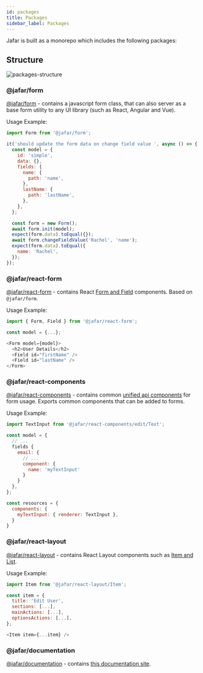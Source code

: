 ```yaml
---
id: packages
title: Packages
sidebar_label: Packages
---
```

Jafar is built as a monorepo which includes the following packages:

## Structure

![packages-structure](assets/packages-v1.0.0.png)

### @jafar/form
[@jafar/form](https://github.com/yahoo/jafar/tree/master/packages/form) - contains a javascript form class, that can also server as a base form utility to any UI library (such as React, Angular and Vue).

Usage Example:

```javascript
import Form from '@jafar/form';

it('should update the form data on change field value ', async () => {
  const model = {
    id: 'simple',
    data: {},
    fields: {
      name: {
        path: 'name',
      },
      lastName: {
        path: 'lastName',
      },
    },
  };

  const form = new Form();
  await form.init(model);
  expect(form.data).toEqual({});
  await form.changeFieldValue('Rachel', 'name');
  expect(form.data).toEqual({
    name: 'Rachel',
  });
});
```

### @jafar/react-form
[@jafar/react-form](https://github.com/yahoo/jafar/tree/master/packages/react-form) - contains React [Form and Field](https://yahoo.github.io/jafar/demo-react-form.html) components. Based on `@jafar/form`. 

Usage Example: 

```javascript
import { Form, Field } from '@jafar/react-form';

const model = {...};

<Form model={model}>
  <h2>User Details</h2>
  <Field id="firstName" />
  <Field id="lastName" />
</Form>
```

### @jafar/react-components
[@jafar/react-components](https://github.com/yahoo/jafar/tree/master/packages/react-components) - contains common [unified api components](https://yahoo.github.io/jafar/demo-react-components.html) for form usage. Exports common components that can be added to forms.

Usage Example:
```javascript
import TextInput from '@jafar/react-components/edit/Text';

const model = {
  // ...
  fields {
    email: {
      // ...
      component: {
        name: 'myTextInput'
      }
    }
  },
};

const resources = {
  components: {
    myTextInput: { renderer: TextInput },
  }
}
```

### @jafar/react-layout
[@jafar/react-layout](https://github.com/yahoo/jafar/tree/master/packages/react-layout) - contains React Layout components
such as [Item and List](https://yahoo.github.io/jafar/demo-react-layout.html).

Usage Example: 

```javascript
import Item from '@jafar/react-layout/Item';

const item = {
  title: 'Edit User',
  sections: [...],
  mainActions: [...],
  optionsActions: [...],
};

<Item item={...item} />
```


### @jafar/documentation
[@jafar/documentation](https://github.com/yahoo/jafar/tree/master/packages/documentation) - contains [this documentation site](https://yahoo.github.io/jafar/).